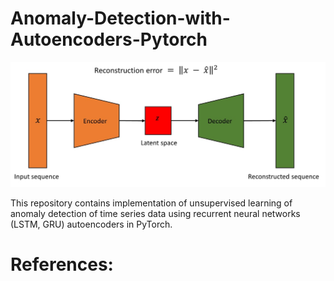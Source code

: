 # Anomaly-Detection-with-Autoencoders-Pytorch

<p align="center">
<img src="Figures/lstm_ae.png" width="600">
</p>

This repository contains implementation of unsupervised learning of anomaly detection of time series data using recurrent neural networks (LSTM, GRU) autoencoders in PyTorch.

# References:

